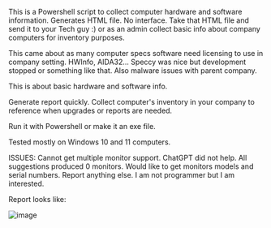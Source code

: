 This is a Powershell script to collect computer hardware and software information. Generates HTML file. No interface. Take that HTML file and send it to your Tech guy :) or as an admin collect basic info about company computers for inventory purposes.

This came about as many computer specs software need licensing to use in company setting. HWInfo, AIDA32...
Speccy was nice but development stopped or something like that. Also malware issues with parent company.

This is about basic hardware and software info.

Generate report quickly. Collect computer's inventory in your company to reference when upgrades or reports are needed.

Run it with Powershell or make it an exe file.

Tested mostly on Windows 10 and 11 computers.

ISSUES:
Cannot get multiple monitor support. ChatGPT did not help. All suggestions produced 0 monitors. Would like to get monitors models and serial numbers.
Report anything else. I am not programmer but I am interested.

Report looks like:

![image](https://github.com/skarprogram/SKAR_specs/assets/166335870/38b944a1-55d6-4a3f-a146-611077439bb2)
